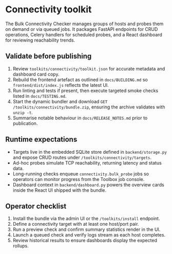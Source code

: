 # Connectivity toolkit

The Bulk Connectivity Checker manages groups of hosts and probes them on demand
or via queued jobs. It packages FastAPI endpoints for CRUD operations, Celery
handlers for scheduled probes, and a React dashboard for reviewing reachability
trends.

## Validate before publishing

1. Review `toolkits/connectivity/toolkit.json` for accurate metadata and
   dashboard card copy.
2. Rebuild the frontend artefact as outlined in `docs/BUILDING.md` so
   `frontend/dist/index.js` reflects the latest UI.
3. Run linting and tests if present, then execute targeted smoke checks listed
   in `docs/TESTING.md`.
4. Start the dynamic bundler and download
   `GET /toolkits/connectivity/bundle.zip`, ensuring the archive validates with
   `unzip -t`.
5. Summarise notable behaviour in `docs/RELEASE_NOTES.md` prior to
   publication.

## Runtime expectations

- Targets live in the embedded SQLite store defined in `backend/storage.py` and
  expose CRUD routes under `/toolkits/connectivity/targets`.
- Ad-hoc probes simulate TCP reachability, returning latency and status data.
- Long-running checks enqueue `connectivity.bulk_probe` jobs so operators can
  monitor progress from the Toolbox job console.
- Dashboard context in `backend/dashboard.py` powers the overview cards inside
  the React UI shipped with the bundle.

## Operator checklist

1. Install the bundle via the admin UI or the `/toolkits/install` endpoint.
2. Define a connectivity target with at least one host/port pair.
3. Run a preview check and confirm summary statistics render in the UI.
4. Launch a queued check and verify logs stream as each host completes.
5. Review historical results to ensure dashboards display the expected rollups.

